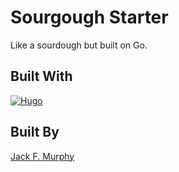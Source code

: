 # Sourgough Starter

Like a sourdough but built on Go.  

## Built With 
[![Hugo](https://img.shields.io/badge/Hugo-%5E0.80.0-ff4088?style=flat-square&logo=hugo)](https://gohugo.io/)

## Built By
[Jack F. Murphy](https://jack.engineering)

